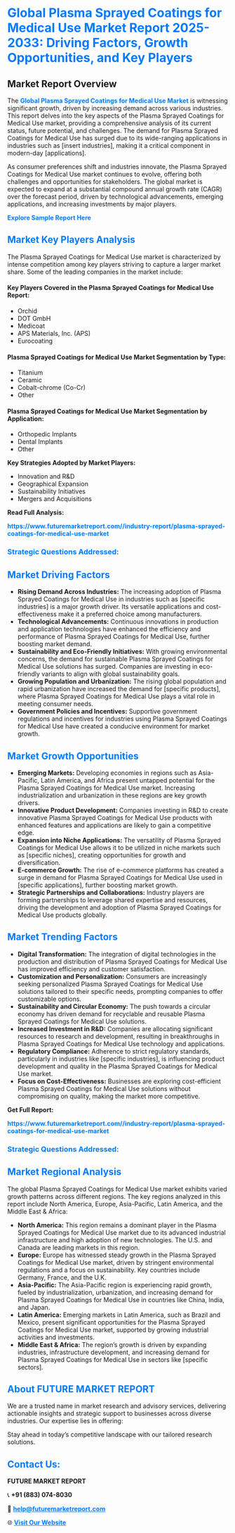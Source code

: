 <h1 style="color: #007BFF;">Global Plasma Sprayed Coatings for Medical Use Market Report 2025-2033: Driving Factors, Growth Opportunities, and Key Players</h1>

<section id="overview">
<h2>Market Report Overview</h2>
<p>The <a href="https://www.futuremarketreport.com//industry-report/plasma-sprayed-coatings-for-medical-use-market" style="color: #007BFF; text-decoration: none;"><strong>Global Plasma Sprayed Coatings for Medical Use Market</strong></a> is witnessing significant growth, driven by increasing demand across various industries. This report delves into the key aspects of the Plasma Sprayed Coatings for Medical Use market, providing a comprehensive analysis of its current status, future potential, and challenges. The demand for Plasma Sprayed Coatings for Medical Use has surged due to its wide-ranging applications in industries such as [insert industries], making it a critical component in modern-day [applications].</p>
<p>As consumer preferences shift and industries innovate, the Plasma Sprayed Coatings for Medical Use market continues to evolve, offering both challenges and opportunities for stakeholders. The global market is expected to expand at a substantial compound annual growth rate (CAGR) over the forecast period, driven by technological advancements, emerging applications, and increasing investments by major players.</p>
</section>

<section id="overview">
<p><a href="https://www.futuremarketreport.com//request-sample/reportId=86667" style="color: #007BFF; text-decoration: none;"><strong>Explore Sample Report Here</strong></a></p>
</section>

<section id="key-players">
<h2 style="color: #007BFF;">Market Key Players Analysis</h2>
<p>The Plasma Sprayed Coatings for Medical Use market is characterized by intense competition among key players striving to capture a larger market share. Some of the leading companies in the market include:</p>
<h4>Key Players Covered in the Plasma Sprayed Coatings for Medical Use Report:</h4>
<ul><li>Orchid</li><li>DOT GmbH</li><li>Medicoat</li><li>APS Materials, Inc. (APS)</li><li>Eurocoating</li></ul>
<h4>Plasma Sprayed Coatings for Medical Use Market Segmentation by Type:</h4>
<ul><li>Titanium</li><li>Ceramic</li><li>Cobalt-chrome (Co-Cr)</li><li>Other</li></ul>

<h4>Plasma Sprayed Coatings for Medical Use Market Segmentation by Application:</h4>
<ul><li>Orthopedic Implants</li><li>Dental Implants</li><li>Other</li></ul>
<p><strong>Key Strategies Adopted by Market Players:</strong></p>
<ul>
<li>Innovation and R&D</li>
<li>Geographical Expansion</li>
<li>Sustainability Initiatives</li>
<li>Mergers and Acquisitions</li>
</ul>
</section>

<section>
<p><strong>Read Full Analysis: </strong></p><a href="https://www.futuremarketreport.com//industry-report/plasma-sprayed-coatings-for-medical-use-market" style="color: #007BFF; text-decoration: none;"><strong>https://www.futuremarketreport.com//industry-report/plasma-sprayed-coatings-for-medical-use-market</strong></a>
<h3 style="color: #007BFF;">Strategic Questions Addressed:</h3>
</section>

<section id="driving-factors">
<h2 style="color: #007BFF;">Market Driving Factors</h2>
<ul>
<li><strong>Rising Demand Across Industries:</strong> The increasing adoption of Plasma Sprayed Coatings for Medical Use in industries such as [specific industries] is a major growth driver. Its versatile applications and cost-effectiveness make it a preferred choice among manufacturers.</li>
<li><strong>Technological Advancements:</strong> Continuous innovations in production and application technologies have enhanced the efficiency and performance of Plasma Sprayed Coatings for Medical Use, further boosting market demand.</li>
<li><strong>Sustainability and Eco-Friendly Initiatives:</strong> With growing environmental concerns, the demand for sustainable Plasma Sprayed Coatings for Medical Use solutions has surged. Companies are investing in eco-friendly variants to align with global sustainability goals.</li>
<li><strong>Growing Population and Urbanization:</strong> The rising global population and rapid urbanization have increased the demand for [specific products], where Plasma Sprayed Coatings for Medical Use plays a vital role in meeting consumer needs.</li>
<li><strong>Government Policies and Incentives:</strong> Supportive government regulations and incentives for industries using Plasma Sprayed Coatings for Medical Use have created a conducive environment for market growth.</li>
</ul>
</section>

<section id="growth-opportunities">
<h2 style="color: #007BFF;">Market Growth Opportunities</h2>
<ul>
<li><strong>Emerging Markets:</strong> Developing economies in regions such as Asia-Pacific, Latin America, and Africa present untapped potential for the Plasma Sprayed Coatings for Medical Use market. Increasing industrialization and urbanization in these regions are key growth drivers.</li>
<li><strong>Innovative Product Development:</strong> Companies investing in R&D to create innovative Plasma Sprayed Coatings for Medical Use products with enhanced features and applications are likely to gain a competitive edge.</li>
<li><strong>Expansion into Niche Applications:</strong> The versatility of Plasma Sprayed Coatings for Medical Use allows it to be utilized in niche markets such as [specific niches], creating opportunities for growth and diversification.</li>
<li><strong>E-commerce Growth:</strong> The rise of e-commerce platforms has created a surge in demand for Plasma Sprayed Coatings for Medical Use used in [specific applications], further boosting market growth.</li>
<li><strong>Strategic Partnerships and Collaborations:</strong> Industry players are forming partnerships to leverage shared expertise and resources, driving the development and adoption of Plasma Sprayed Coatings for Medical Use products globally.</li>
</ul>
</section>

<section id="trending-factors">
<h2 style="color: #007BFF;">Market Trending Factors</h2>
<ul>
<li><strong>Digital Transformation:</strong> The integration of digital technologies in the production and distribution of Plasma Sprayed Coatings for Medical Use has improved efficiency and customer satisfaction.</li>
<li><strong>Customization and Personalization:</strong> Consumers are increasingly seeking personalized Plasma Sprayed Coatings for Medical Use solutions tailored to their specific needs, prompting companies to offer customizable options.</li>
<li><strong>Sustainability and Circular Economy:</strong> The push towards a circular economy has driven demand for recyclable and reusable Plasma Sprayed Coatings for Medical Use solutions.</li>
<li><strong>Increased Investment in R&D:</strong> Companies are allocating significant resources to research and development, resulting in breakthroughs in Plasma Sprayed Coatings for Medical Use technology and applications.</li>
<li><strong>Regulatory Compliance:</strong> Adherence to strict regulatory standards, particularly in industries like [specific industries], is influencing product development and quality in the Plasma Sprayed Coatings for Medical Use market.</li>
<li><strong>Focus on Cost-Effectiveness:</strong> Businesses are exploring cost-efficient Plasma Sprayed Coatings for Medical Use solutions without compromising on quality, making the market more competitive.</li>
</ul>
</section>

<section>
<p><strong>Get Full Report: </strong></p><a href="https://www.futuremarketreport.com//industry-report/plasma-sprayed-coatings-for-medical-use-market" style="color: #007BFF; text-decoration: none;"><strong>https://www.futuremarketreport.com//industry-report/plasma-sprayed-coatings-for-medical-use-market</strong></a>
<h3 style="color: #007BFF;">Strategic Questions Addressed:</h3>
</section>


<section id="regional-analysis">
<h2 style="color: #007BFF;">Market Regional Analysis</h2>
<p>The global Plasma Sprayed Coatings for Medical Use market exhibits varied growth patterns across different regions. The key regions analyzed in this report include North America, Europe, Asia-Pacific, Latin America, and the Middle East & Africa:</p>
<ul>
<li><strong>North America:</strong> This region remains a dominant player in the Plasma Sprayed Coatings for Medical Use market due to its advanced industrial infrastructure and high adoption of new technologies. The U.S. and Canada are leading markets in this region.</li>
<li><strong>Europe:</strong> Europe has witnessed steady growth in the Plasma Sprayed Coatings for Medical Use market, driven by stringent environmental regulations and a focus on sustainability. Key countries include Germany, France, and the U.K.</li>
<li><strong>Asia-Pacific:</strong> The Asia-Pacific region is experiencing rapid growth, fueled by industrialization, urbanization, and increasing demand for Plasma Sprayed Coatings for Medical Use in countries like China, India, and Japan.</li>
<li><strong>Latin America:</strong> Emerging markets in Latin America, such as Brazil and Mexico, present significant opportunities for the Plasma Sprayed Coatings for Medical Use market, supported by growing industrial activities and investments.</li>
<li><strong>Middle East & Africa:</strong> The region’s growth is driven by expanding industries, infrastructure development, and increasing demand for Plasma Sprayed Coatings for Medical Use in sectors like [specific sectors].</li>
</ul>
</section>

<footer>
<h2 style="color: #007BFF;">About FUTURE MARKET REPORT</h2>
<p>We are a trusted name in market research and advisory services, delivering actionable insights and strategic support to businesses across diverse industries. Our expertise lies in offering:</p>

<p>Stay ahead in today’s competitive landscape with our tailored research solutions.</p>

<h2 style="color: #007BFF;">Contact Us:</h2>
<p><strong>FUTURE MARKET REPORT</strong></p>
<p>📞 <strong>+91 (883) 074-8030</strong></p>
<p>📧 <strong><a href="mailto:help@futuremarketreport.com" style="color: #007BFF;">help@futuremarketreport.com</a></strong></p>
<p>🌐 <strong><a href="https://www.futuremarketreport.com/" style="color: #007BFF;">Visit Our Website</a></strong></p>
</footer>
